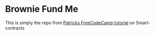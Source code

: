 # Brownie Fund Me

This is simply the repo from <a href="https://www.youtube.com/watch?v=M576WGiDBdQ">Patricks FreeCodeCamp tutorial</a> on Smart-contracts
